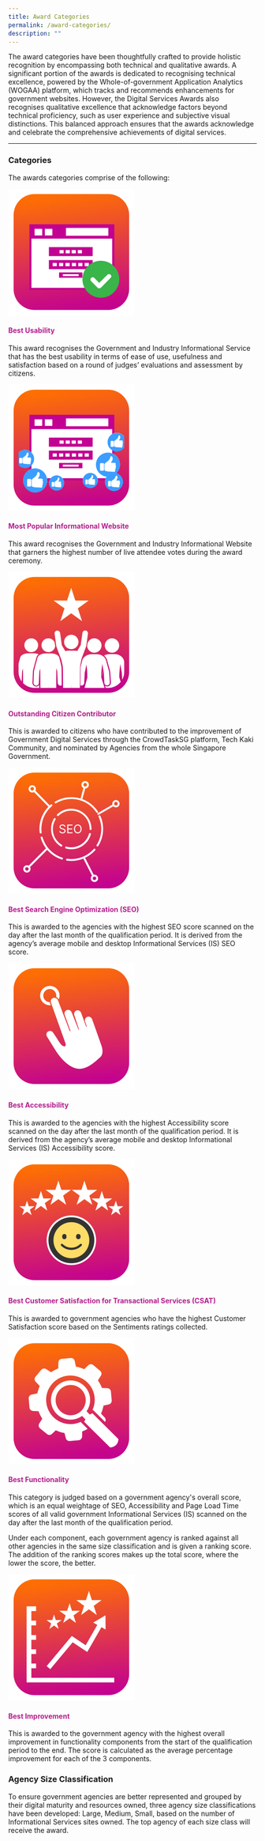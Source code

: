 ```yaml
---
title: Award Categories
permalink: /award-categories/
description: ""
---
```

<style type="text/css">
h4 {
    color: #B41E8E;
}
</style>
<p>The award categories have been thoughtfully crafted to provide holistic recognition by encompassing both technical and qualitative awards. A significant portion of the awards is dedicated to recognising technical excellence, powered by the Whole-of-government Application Analytics (WOGAA) platform, which tracks and recommends enhancements for government websites. However, the Digital Services Awards also recognises qualitative excellence that acknowledge factors beyond technical proficiency, such as user experience and subjective visual distinctions. This balanced approach ensures that the awards acknowledge and celebrate the comprehensive achievements of digital services.</p>
<hr>
<h3>Categories</h3>
<p>The awards categories comprise of the following:</p>
<div class="row is-multiline">
  <div class="col is-2 mr-4"><img src="/images/icn_usability.svg"></div>
  <div class="col is-10">
    <h4>Best Usability</h4>
    <p>This award recognises the Government and Industry Informational Service that has the best usability in terms of ease of use, usefulness and satisfaction based on a round of judges’ evaluations and assessment by citizens.</p>
  </div>
  <div class="col is-2 mr-4"><img src="/images/icn_popularis.svg"></div>
  <div class="col is-10">
    <h4>Most Popular Informational Website</h4>
    <p>This award recognises the Government and Industry Informational Website that garners the highest number of live attendee votes during the award ceremony.</p>
  </div>
	<div class="col is-2 mr-4"><img src="/images/icn_citizen.svg"></div>
  <div class="col is-10">
    <h4>Outstanding Citizen Contributor</h4>
    <p>This is awarded to citizens who have contributed to the improvement of Government Digital Services through the CrowdTaskSG platform, Tech Kaki Community, and nominated by Agencies from the whole Singapore Government.</p>
  </div>
  <div class="col is-2 mr-4"><img src="/images/icn_seo.svg"></div>
  <div class="col is-10">
    <h4>Best Search Engine Optimization (SEO)</h4>
    <p>This is awarded to the agencies with the highest SEO score scanned on the day after the last month of the qualification period. It is derived from the agency’s average mobile and desktop Informational Services (IS) SEO score.</p>
  </div>
	<div class="col is-2 mr-4"><img src="/images/icn_accessibility.svg"></div>
  <div class="col is-10">
    <h4>Best Accessibility</h4>
    <p>This is awarded to the agencies with the highest Accessibility score scanned on the day after the last month of the qualification period. It is derived from the agency’s average mobile and desktop Informational Services (IS) Accessibility score.</p>
  </div>
	<div class="col is-2 mr-4"><img src="/images/icn_csat.svg"></div>
  <div class="col is-10">
    <h4>Best Customer Satisfaction for Transactional Services (CSAT)</h4>
    <p>This is awarded to government agencies who have the highest Customer Satisfaction score based on the Sentiments ratings collected.&nbsp;</p>
  </div>
	<div class="col is-2 mr-4"><img src="/images/icn_functionality.svg"></div>
  <div class="col is-10">
    <h4>Best Functionality</h4>
    <p>This category is judged based on a government agency's overall score, which is an equal weightage of SEO, Accessibility and Page Load Time scores of all valid government Informational Services (IS) scanned on the day after the last month of the qualification period.</p>
    <p>Under each component, each government agency is ranked against all other agencies in the same size classification and is given a ranking score. The addition of the ranking scores makes up the total score, where the lower the score, the better.</p>
  </div>
	<div class="col is-2 mr-4"><img src="/images/icn_improvement.svg"></div>
  <div class="col is-10">
    <h4>Best Improvement</h4>
    <p>This is awarded to the government agency with the highest overall improvement in functionality components from the start of the qualification period to the end. The score is calculated as the average percentage improvement for each of the 3 components.</p>
  </div>
</div>
<h3>Agency Size Classification</h3>
<p>To ensure government agencies are better represented and grouped by their digital maturity and resources owned, three agency size classifications have been developed: Large, Medium, Small, based on the number of Informational Services sites owned. The top agency of each size class will receive the award.</p>
